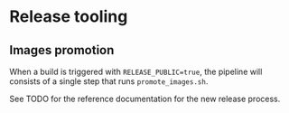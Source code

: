 # Release tooling

## Images promotion

When a build is triggered with `RELEASE_PUBLIC=true`, the pipeline will consists of a single step that runs `promote_images.sh`.

See TODO for the reference documentation for the new release process.
